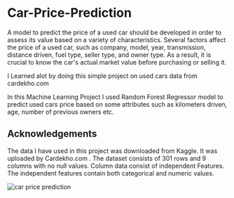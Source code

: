 
# Car-Price-Prediction
A model to predict the price of a used car should be developed in order to assess its value based on a variety of characteristics. Several factors affect the price of a used car, such as company, model, year, transmission, distance driven, fuel type, seller type, and owner type. As a result, it is crucial to know the car's actual market value before purchasing or selling it.

I Learned alot by doing this simple project on used cars data from cardekho.com

In this Machine Learning Project I used Random Forest Regressor model to predict used cars price based on some attributes such as kilometers driven, age, number of previous owners etc.


## Acknowledgements

The data I have used in this project was downloaded from Kaggle. It was uploaded by Cardekho.com . The dataset consists of 301 rows and 9 columns with no null values. Column data consist of independent Features. The independent features contain both categorical and numeric values.


![car price prediction](https://user-images.githubusercontent.com/115481362/201520891-86a62824-5392-4f5a-9338-b51be8299b0d.png)
